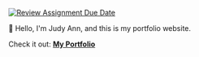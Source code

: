 [![Review Assignment Due Date](https://classroom.github.com/assets/deadline-readme-button-24ddc0f5d75046c5622901739e7c5dd533143b0c8e959d652212380cedb1ea36.svg)](https://classroom.github.com/a/nn2YhwXT)

🌟 Hello, I'm Judy Ann, and this is my portfolio website.

Check it out: [**My Portfolio**](https://dupo-portfolio.netlify.app/)